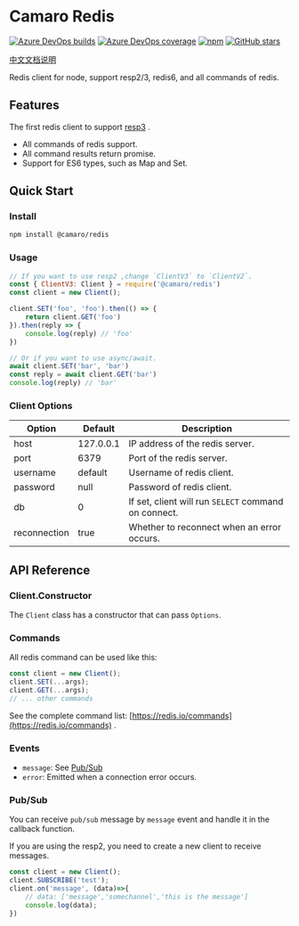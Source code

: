 # Camaro Redis

[![Azure DevOps builds](https://img.shields.io/azure-devops/build/camarojs/redis/1)](https://dev.azure.com/camarojs/redis/_build/latest?definitionId=1)
[![Azure DevOps coverage](https://img.shields.io/azure-devops/coverage/camarojs/redis/1)](https://dev.azure.com/camarojs/redis/_build/latest?definitionId=1)
[![npm](https://img.shields.io/npm/dm/@camaro/redis)](https://www.npmjs.com/package/@camaro/redis)
[![GitHub stars](https://img.shields.io/github/stars/camarojs/redis)](https://github.com/camarojs/redis/stargazers)

[中文文档说明](./doc/zh-CN.md)

Redis client for node, support resp2/3, redis6, and all commands of redis.

## Features

The first redis client to support [resp3](https://github.com/antirez/RESP3/blob/master/spec.md) .

+ All commands of redis support.
+ All command results return promise.
+ Support for ES6 types, such as Map and Set.

## Quick Start

### Install

```bash
npm install @camaro/redis
```

### Usage

```js
// If you want to use resp2 ,change `ClientV3` to `ClientV2`.
const { ClientV3: Client } = require('@camaro/redis')
const client = new Client();

client.SET('foo', 'foo').then(() => {
    return client.GET('foo')
}).then(reply => {
    console.log(reply) // 'foo'
})

// Or if you want to use async/await.
await client.SET('bar', 'bar')
const reply = await client.GET('bar')
console.log(reply) // 'bar'
```

### Client Options

| Option | Default | Description |
| --- | --- | --- |
| host | 127.0.0.1 | IP address of the redis server. |
| port | 6379 | Port of the redis server. |
| username | default | Username of redis client. |
| password | null | Password of redis client. |
| db | 0 | If set, client will run `SELECT` command on connect. |
| reconnection | true | Whether to reconnect when an error occurs. |

## API Reference

### Client.Constructor

The `Client` class has a constructor that can pass `Options`.

### Commands

All redis command can be used like this:

```js
const client = new Client();
client.SET(...args);
client.GET(...args);
// ... other commands
```

See the complete command list: [https://redis.io/commands](https://redis.io/commands) .

### Events

+ `message`: See [Pub/Sub](#Pub/Sub)
+ `error`: Emitted when a connection error occurs.

### Pub/Sub

You can receive `pub/sub` message by `message` event and handle it in the callback function.

If you are using the resp2, you need to create a new client to receive messages.

```js
const client = new Client();
client.SUBSCRIBE('test');
client.on('message', (data)=>{
    // data: ['message','somechannel','this is the message']
    console.log(data);    
})
```
